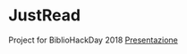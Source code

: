 # JustRead
Project for BiblioHackDay 2018
[Presentazione]

[Presentazione]: https://docs.google.com/presentation/d/1yMd2t3BsYK6Bv1NaZHid4NKMVOfjOxo2NnJ1Ypqw4Qg/edit?usp=sharing
